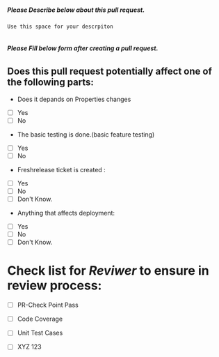 
##### ***Please Describe below about this pull request.***
```
Use this space for your descrpiton


```
###### ***Please Fill below form after creating a pull request.***

## Does this pull request potentially affect one of the following parts:

  - Does it depands on Properties changes
  - [ ] Yes
  - [ ] No
  - The basic testing is done.(basic feature testing)
  - [ ] Yes
  - [ ] No
  - Freshrelease ticket is created : 
  - [ ] Yes
  - [ ] No
  - [ ] Don't Know.
  - Anything that affects deployment: 
  - [ ] Yes
  - [ ] No
  - [ ] Don't Know.

# Check list for ***Reviwer*** to ensure in review process:
- [ ] PR-Check Point Pass
- [ ] Code Coverage
- [ ] Unit Test Cases
- [ ] XYZ 123

